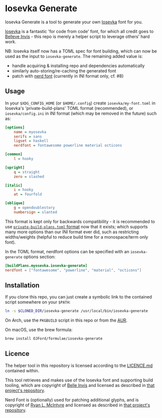 # Iosevka Generate

Iosevka Generate is a tool to generate your own [Iosevka][Iosevka] font for you.

[Iosevka][Iosevka] is a fantastic 'for code from code' font, for which all credit goes to [Belleve Invis][Invis] - this repo is merely a helper script to leverage others' hard work.

NB: Iosevka itself now has a TOML spec for font building, which can now be used as the input to `iosevka-generate`. The remaining added value is:
  - handle acquiring & installing repo and dependencies automatically
  - similarly auto-storing/re-caching the generated font
  - patch with [nerd font][NerdFont] (currently in INI format only, cf. #8)

## Usage

In your `$XDG_CONFIG_HOME` (or `$HOME/.config`) create `iosevka/my-font.toml` in Iosevka's 'private-build-plans' TOML format (recommended), or `iosevka/config.ini` in INI format (which may be removed in the future) such as:
```ini
[options]
    name = myosevka
    serifs = sans
    ligset = haskell
    nerdfont = fontawesome powerline material octicons

[common]
    l = hooky

[upright]
    q = straight
    zero = slashed

[italic]
    i = hooky
    at = fourfold

[oblique]
    g = opendoublestory
    numbersign = slanted
```

This format is kept only for backwards compatibility - it is recommended to use [`private-build-plans.toml` format](https://github.com/be5invis/Iosevka/blob/main/doc/custom-build.md) now that it exists; which supports many more options than our INI format ever did, such as restricting widths/weights (helpful to reduce build time for a monospace/term only font).

In the TOML format, nerdfont options can be specified with an `iosevka-generate` options section:
```toml
[buildPlans.myosevka.iosevka-generate]
nerdfont = ["fontawesome", "powerline", "material", "octicons"]
```
## Installation

If you clone this repo, you can just create a symbolic link to the contained script somewhere on your `$PATH`:
```sh
ln -s $CLONED_DIR/iosevka-generate /usr/local/bin/iosevka-generate
```

On Arch, use the `PKGBUILD` script in this repo or from the [AUR][aur/iosevka-generate].

On macOS, use the brew formula:
```sh
brew install OJFord/formulae/iosevka-generate
```

## Licence

The helper tool in this repository is licensed according to the [LICENCE.md](/LICENCE.md) contained within.

This tool retrieves and makes use of the Iosevka font and supporting build tooling, which are copyright of [Belle Invis][Invis] and licensed as described in [that project's repository][Iosevka].

Nerd Font is (optionally) used for patching additional glyphs, and is copyright of [Ryan L. McIntyre][McIntyre] and licensed as described in [that project's repository][NerdFont].


[aur/iosevka-generate]: https://aur.archlinux.org/packages/iosevka-generate
[Invis]: https://github.com/be5invis
[Iosevka]: https://github.com/be5invis/iosevka
[NerdFont]: https://github.com/ryanoasis/nerd-fonts
[McIntyre]: https://github.com/ryanoasis
